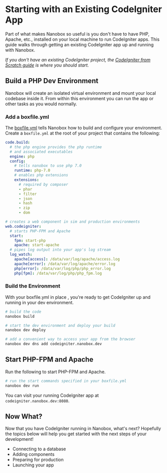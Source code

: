 # Starting with an Existing CodeIgniter App

Part of what makes Nanobox so useful is you don't have to have PHP, Apache, etc., installed on your local machine to run CodeIgniter apps. This guide walks through getting an existing CodeIgniter app up and running with Nanobox.

*If you don't have an existing CodeIgniter project, the [CodeIgniter from Scratch guide](/php/codeigniter/getting-started/from-scratch) is where you should start.*

## Build a PHP Dev Environment
Nanobox will create an isolated virtual environment and mount your local codebase inside it. From within this environment you can run the app or other tasks as you would normally.

### Add a boxfile.yml
The [boxfile.yml](https://docs.nanobox.io/boxfile/) tells Nanobox how to build and configure your environment. Create a `boxfile.yml` at the root of your project that contains the following:

```yaml
code.build:
  # the php engine provides the php runtime
  # and associated executables
  engine: php
  config:
    # tells nanobox to use php 7.0
    runtime: php-7.0
    # enables php extensions
    extensions:
      # required by composer
      - phar
      - filter
      - json
      - hash
      - zip
      - dom

# creates a web component in sim and production environments
web.codeigniter:
  # starts PHP-FPM and Apache
  start:
    fpm: start-php
    apache: start-apache
  # pipes log output into your app's log stream
  log_watch:
    apache[access]: /data/var/log/apache/access.log
    apache[error]: /data/var/log/apache/error.log
    php[error]: /data/var/log/php/php_error.log
    php[fpm]: /data/var/log/php/php_fpm.log
```

### Build the Environment
With your boxfile.yml in place , you're ready to get CodeIgniter up and running in your dev environment.

```bash
# build the code
nanobox build

# start the dev environment and deploy your build
nanobox dev deploy

# add a convenient way to access your app from the browser
nanobox dev dns add codeigniter.nanobox.dev
```

## Start PHP-FPM and Apache
Run the following to start PHP-FPM and Apache.

```bash
# run the start commands specified in your boxfile.yml
nanobox dev run
```

You can visit your running CodeIgniter app at `codeigniter.nanobox.dev:8080`.

## Now What?
Now that you have CodeIgniter running in Nanobox, what's next? Hopefully the topics below will help you get started with the next steps of your development!

- Connecting to a database
- Adding components
- Preparing for production
- Launching your app
